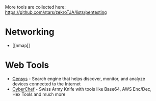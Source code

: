 More tools are collected here:
https://github.com/stars/zekroTJA/lists/pentesting

# Networking

- [[nmap]]

# Web Tools

- [Censys](https://search.censys.io/) - Search engine that helps discover, monitor, and analyze devices connected to the Internet
- [CyberChef](https://cyberchef.org/) - Swiss Army Knife with tools like Base64, AWS Enc/Dec, Hex Tools and much more

